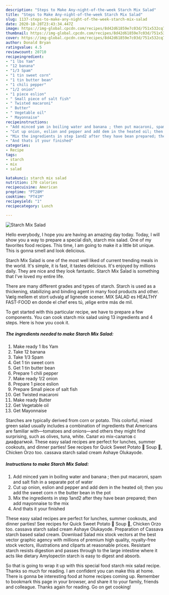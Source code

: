 ```yaml
---
description: "Steps to Make Any-night-of-the-week Starch Mix Salad"
title: "Steps to Make Any-night-of-the-week Starch Mix Salad"
slug: 1137-steps-to-make-any-night-of-the-week-starch-mix-salad
date: 2020-10-28T23:43:34.447Z
image: https://img-global.cpcdn.com/recipes/8d42d61859e7c03d/751x532cq70/starch-mix-salad-recipe-main-photo.jpg
thumbnail: https://img-global.cpcdn.com/recipes/8d42d61859e7c03d/751x532cq70/starch-mix-salad-recipe-main-photo.jpg
cover: https://img-global.cpcdn.com/recipes/8d42d61859e7c03d/751x532cq70/starch-mix-salad-recipe-main-photo.jpg
author: Donald Bryan
ratingvalue: 4.5
reviewcount: 20710
recipeingredient:
- "1 lbs Yam"
- "12 banana"
- "1/3 Spam"
- "1 tin sweet corn"
- "1 tin butter bean"
- "1 chili pepper"
- "1/2 onion"
- "1 piece eslion"
- " Small piece of salt fish"
- " Twisted macaroni"
- " Butter"
- " Vegetable oil"
- " Mayonnaise"
recipeinstructions:
- "Add minced yam in boiling water and banana ; then put macaroni, spam and salt fish in a separate pot of water"
- "Cut up onion, eslion and pepper and add dem in the heated oil; then you add the sweet corn n the butter bean in the pot"
- "Mix the ingredients in step 1and2 after they have bean prepared; then add mayonnaise to the mix"
- "And thats it your finished"
categories:
- Recipe
tags:
- starch
- mix
- salad

katakunci: starch mix salad 
nutrition: 170 calories
recipecuisine: American
preptime: "PT28M"
cooktime: "PT41M"
recipeyield: "1"
recipecategory: Lunch

---
```



![Starch Mix Salad](https://img-global.cpcdn.com/recipes/8d42d61859e7c03d/751x532cq70/starch-mix-salad-recipe-main-photo.jpg)

Hello everybody, I hope you are having an amazing day today. Today, I will show you a way to prepare a special dish, starch mix salad. One of my favorites food recipes. This time, I am going to make it a little bit unique. This is gonna smell and look delicious.

Starch Mix Salad is one of the most well liked of current trending meals in the world. It's simple, it is fast, it tastes delicious. It's enjoyed by millions daily. They are nice and they look fantastic. Starch Mix Salad is something that I've loved my entire life.

There are many different grades and types of starch. Starch is used as a thickening, stabilizing and binding agent in many food products and other. Vælg mellem et stort udvalg af lignende scener. MIX SALAD es HEALTHY FAST-FOOD en donde el chef eres tú, ¡elige entre más de mil.


To get started with this particular recipe, we have to prepare a few components. You can cook starch mix salad using 13 ingredients and 4 steps. Here is how you cook it.

<!--inarticleads1-->

##### The ingredients needed to make Starch Mix Salad:

1. Make ready 1 lbs Yam
1. Take 12 banana
1. Take 1/3 Spam
1. Get 1 tin sweet corn
1. Get 1 tin butter bean
1. Prepare 1 chili pepper
1. Make ready 1/2 onion
1. Prepare 1 piece eslion
1. Prepare  Small piece of salt fish
1. Get  Twisted macaroni
1. Make ready  Butter
1. Get  Vegetable oil
1. Get  Mayonnaise


Starches are typically derived from corn or potato. This colorful, mixed green salad usually includes a combination of ingredients that Americans are familiar with—tomatoes and onions—and others they might find surprising, such as olives, tuna, white. Салат из mix-салатов с диафрагмой. These easy salad recipes are perfect for lunches, summer cookouts, and dinner parties! See recipes for Quick Sweet Potato 🍠 Soup 🥣, Chicken Orzo too. cassava starch salad cream Ashaye Olukayode. 

<!--inarticleads2-->

##### Instructions to make Starch Mix Salad:

1. Add minced yam in boiling water and banana ; then put macaroni, spam and salt fish in a separate pot of water
1. Cut up onion, eslion and pepper and add dem in the heated oil; then you add the sweet corn n the butter bean in the pot
1. Mix the ingredients in step 1and2 after they have bean prepared; then add mayonnaise to the mix
1. And thats it your finished


These easy salad recipes are perfect for lunches, summer cookouts, and dinner parties! See recipes for Quick Sweet Potato 🍠 Soup 🥣, Chicken Orzo too. cassava starch salad cream Ashaye Olukayode. Preparation of Cassava starch based salad cream. Download Salad mix stock vectors at the best vector graphic agency with millions of premium high quality, royalty-free stock vectors, illustrations and cliparts at reasonable prices. Resistant starch resists digestion and passes through to the large intestine where it acts like dietary Amylopectin starch is easy to digest and absorb. 

So that is going to wrap it up with this special food starch mix salad recipe. Thanks so much for reading. I am confident you can make this at home. There is gonna be interesting food at home recipes coming up. Remember to bookmark this page in your browser, and share it to your family, friends and colleague. Thanks again for reading. Go on get cooking!
